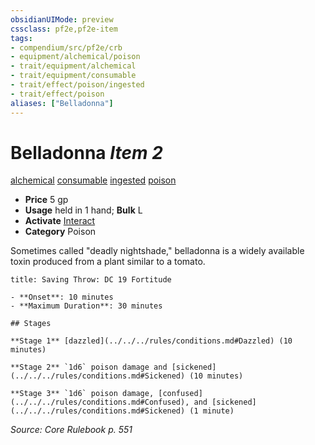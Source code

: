 ```yaml
---
obsidianUIMode: preview
cssclass: pf2e,pf2e-item
tags:
- compendium/src/pf2e/crb
- equipment/alchemical/poison
- trait/equipment/alchemical
- trait/equipment/consumable
- trait/effect/poison/ingested
- trait/effect/poison
aliases: ["Belladonna"]
---
```

# Belladonna *Item 2*  
[alchemical](alchemical.md)  [consumable](consumable.md)  [ingested](ingested.md)  [poison](rules/traits/poison.md)  

- **Price** 5 gp
- **Usage** held in 1 hand; **Bulk** L
- **Activate** [Interact](interact.md)
- **Category** Poison

Sometimes called "deadly nightshade," belladonna is a widely available toxin produced from a plant similar to a tomato.

```ad-inline-affliction
title: Saving Throw: DC 19 Fortitude

- **Onset**: 10 minutes
- **Maximum Duration**: 30 minutes

## Stages

**Stage 1** [dazzled](../../../rules/conditions.md#Dazzled) (10 minutes)

**Stage 2** `1d6` poison damage and [sickened](../../../rules/conditions.md#Sickened) (10 minutes)

**Stage 3** `1d6` poison damage, [confused](../../../rules/conditions.md#Confused), and [sickened](../../../rules/conditions.md#Sickened) (1 minute)
```

*Source: Core Rulebook p. 551*
